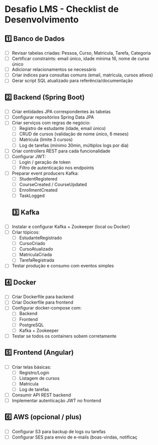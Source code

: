 # Desafio LMS - Checklist de Desenvolvimento

## 1️⃣ Banco de Dados
- [ ] Revisar tabelas criadas: Pessoa, Curso, Matricula, Tarefa, Categoria
- [ ] Certificar constraints: email único, idade mínima 16, nome de curso único
- [ ] Adicionar relacionamentos se necessário
- [ ] Criar índices para consultas comuns (email, matrícula, cursos ativos)
- [ ] Gerar script SQL atualizado para referência/documentação

## 2️⃣ Backend (Spring Boot)
- [ ] Criar entidades JPA correspondentes às tabelas
- [ ] Configurar repositórios Spring Data JPA
- [ ] Criar serviços com regras de negócio:
    - [ ] Registro de estudante (idade, email único)
    - [ ] CRUD de cursos (validação de nome único, 6 meses)
    - [ ] Matrícula (limite 3 cursos)
    - [ ] Log de tarefas (mínimo 30min, múltiplos logs por dia)
- [ ] Criar controllers REST para cada funcionalidade
- [ ] Configurar JWT:
    - [ ] Login / geração de token
    - [ ] Filtro de autenticação nos endpoints
- [ ] Preparar event producers Kafka:
    - [ ] StudentRegistered
    - [ ] CourseCreated / CourseUpdated
    - [ ] EnrollmentCreated
    - [ ] TaskLogged

  ## 3️⃣ Kafka
- [ ] Instalar e configurar Kafka + Zookeeper (local ou Docker)
- [ ] Criar tópicos:
    - [ ] EstudanteRegistrado
    - [ ] CursoCriado
    - [ ] CursoAtualizado
    - [ ] MatriculaCriada
    - [ ] TarefaRegistrada
- [ ] Testar produção e consumo com eventos simples

## 4️⃣ Docker
- [ ] Criar Dockerfile para backend
- [ ] Criar Dockerfile para frontend
- [ ] Configurar docker-compose com:
    - [ ] Backend
    - [ ] Frontend
    - [ ] PostgreSQL
    - [ ] Kafka + Zookeeper
- [ ] Testar se todos os containers sobem corretamente

## 5️⃣ Frontend (Angular)
- [ ] Criar telas básicas:
    - [ ] Registro/Login
    - [ ] Listagem de cursos
    - [ ] Matrícula
    - [ ] Log de tarefas
- [ ] Consumir API REST backend
- [ ] Implementar autenticação JWT no frontend

## 6️⃣ AWS (opcional / plus)
- [ ] Configurar S3 para backup de logs ou tarefas
- [ ] Configurar SES para envio de e-mails (boas-vindas, notificaç
